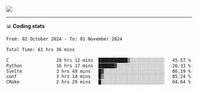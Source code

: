 <picture>
  <source
  srcset="https://github-readme-stats.vercel.app/api?username=sant0s12&show_icons=true&theme=dark"
  media="(prefers-color-scheme: dark)"
  />
  <source
  srcset="https://github-readme-stats.vercel.app/api?username=sant0s12&show_icons=true"
  media="(prefers-color-scheme: light)"
  />
  <img src="https://github-readme-stats.vercel.app/api?username=sant0s12&show_icons=true" />
</picture>

---

📊 **Coding stats**

<!--START_SECTION:waka-->

```txt
From: 02 October 2024 - To: 01 November 2024

Total Time: 61 hrs 36 mins

C                  28 hrs 12 mins  ███████████▒░░░░░░░░░░░░░   45.57 %
Python             16 hrs 17 mins  ██████▓░░░░░░░░░░░░░░░░░░   26.33 %
Svelte             3 hrs 49 mins   █▓░░░░░░░░░░░░░░░░░░░░░░░   06.19 %
conf               3 hrs 14 mins   █▒░░░░░░░░░░░░░░░░░░░░░░░   05.24 %
CMake              2 hrs 29 mins   █░░░░░░░░░░░░░░░░░░░░░░░░   04.04 %
```

<!--END_SECTION:waka-->
